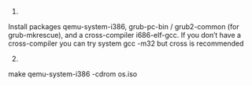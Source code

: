 1. 
Install packages
qemu-system-i386, grub-pc-bin / grub2-common (for grub-mkrescue), and a cross-compiler i686-elf-gcc. If you don’t have a cross-compiler you can try system gcc -m32 but cross is recommended

2. 
make
qemu-system-i386 -cdrom os.iso